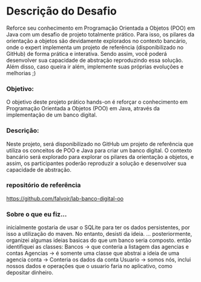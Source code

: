 # Descrição do Desafio
Reforce seu conhecimento em Programação Orientada a Objetos (POO) em Java com um desafio de projeto totalmente prático. Para isso, os pilares da orientação a objetos são devidamente explorados no contexto bancário, onde o expert implementa um projeto de referência (disponibilizado no GitHub) de forma prática e interativa. Sendo assim, você poderá desenvolver sua capacidade de abstração reproduzindo essa solução. Além disso, caso queira ir além, implemente suas próprias evoluções e melhorias ;)

### Objetivo: 
O objetivo deste projeto prático hands-on é reforçar o conhecimento em Programação Orientada a Objetos (POO) em Java, através da implementação de um banco digital.

### Descrição: 
Neste projeto, será disponibilizado no GitHub um projeto de referência que utiliza os conceitos de POO e Java para criar um banco digital. O contexto bancário será explorado para explorar os pilares da orientação a objetos, e assim, os participantes poderão reproduzir a solução e desenvolver sua capacidade de abstração.

### repositório de referência
https://github.com/falvojr/lab-banco-digital-oo

### Sobre o que eu fiz...

inicialmente gostaria de usar o SQLite para ter os dados persistentes, por isso a utilização do maven. No entanto, desisti da ideia.
...
posteriormente, organizei algumas ideias basicas do que um banco seria composto.
então identifiquei as classes:
Bancos -> que conteria a listagem das agencias e contas
Agencias -> é somente uma classe que abstrai a ideia de uma agencia
conta -> Conteria os dados da conta
Usuario -> somos nós, inclui nossos dados e operações que o usuario faria no aplicativo, como depositar dinheiro.




